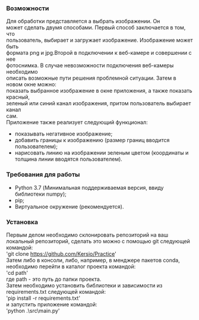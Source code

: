 ### Возможности
Для обработки представляется а выбрать изображении. Он  
может сделать двумя способами. Первый способ заключается в том, что  
пользователь, выбирает и загружает изображение. Изображение может быть  
формата png и jpg.Второй в подключении к веб-камере и совершении с нее  
фотоснимка. В случае невозможности подключения веб-камеры необходимо  
описать возможные пути решения проблемной ситуации. Затем в новом окне можно:  
показать выбранное изображение в окне приложения, а также показать красный,  
зеленый или синий канал изображения, притом пользователь выбирает канал  
сам.  
Приложение также реализует следующий функционал:  
- показывать негативное изображение;
- добавить границы к изображению (размер границ вводится
пользователем);
- нарисовать линию на изображении зеленым цветом (координаты и
толщина линии вводятся пользователем).

### Требования для работы
- Python 3.7 (Минимальная поддерживаемая версия, ввиду библиотеки numpy);
- pip;
- Виртуальное окружение (рекомендуется).

### Установка
Первым делом необходимо склонировать репозиторий на ваш локальный репозиторий, сделать это можно с помощью git следующей командой:  
'git clone https://github.com/Kersio/Practice'  
Затем либо в консоли, либо, например, в менджере пакетов conda, необходимо перейти в каталог проекта командой:  
'cd path'  
где path - это путь до папки проекта.  
Затем необходимо установить библиотеки и зависимости из requirements.txt следующей командой:  
'pip install -r requirements.txt'  
и запустить приложение командой:  
'python .\src\main.py'  
